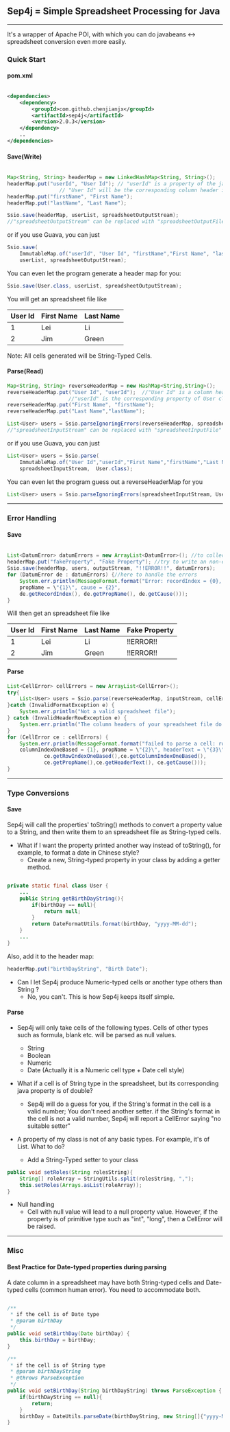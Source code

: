 ## Sep4j = Simple Spreadsheet Processing for Java
---

It's a wrapper of Apache POI, with which you can do javabeans <-> spreadsheet conversion even more easily.

### Quick Start

#### pom.xml
```xml

<dependencies>
	<dependency>
		<groupId>com.github.chenjianjx</groupId>
		<artifactId>sep4j</artifactId>
		<version>2.0.3</version>
	</dependency>
	..		
</dependencies>	
```

#### Save(Write)
```java
		
Map<String, String> headerMap = new LinkedHashMap<String, String>();
headerMap.put("userId", "User Id"); // "userId" is a property of the javabeans you are going to save.
			     // "User Id" will be the corresponding column header in the spreadsheet.
headerMap.put("firstName", "First Name");
headerMap.put("lastName", "Last Name");

Ssio.save(headerMap, userList, spreadsheetOutputStream);	
//"spreadsheetOutputStream" can be replaced with "spreadsheetOutputFile" (a java.io.File object) 	
```
or if you use Guava, you can just
```java
Ssio.save(
    ImmutableMap.of("userId", "User Id", "firstName","First Name", "lastName", "Last Name"), 
    userList, spreadsheetOutputStream);
```

You can even let the program generate a header map for you: 
````java
Ssio.save(User.class, userList, spreadsheetOutputStream);
````

You will get an spreadsheet file like 

|User Id|First Name|Last Name|
|-------|----------|---------|
|1		|Lei		|Li		|
|2		|Jim		|Green	|

Note: All cells generated will be String-Typed Cells. 

#### Parse(Read)

```java
Map<String, String> reverseHeaderMap = new HashMap<String,String>();
reverseHeaderMap.put("User Id", "userId");  //"User Id" is a column header in the spreadsheet.
					//"userId" is the corresponding property of User class.
reverseHeaderMap.put("First Name", "firstName");
reverseHeaderMap.put("Last Name","lastName");

List<User> users = Ssio.parseIgnoringErrors(reverseHeaderMap, spreadsheetInputStream, User.class); 
//"spreadsheetInputStream" can be replaced with "spreadsheetInputFile" (a java.io.File object) 	
```
or if you use Guava, you can just
```java
List<User> users = Ssio.parse(
    ImmutableMap.of("User Id","userId","First Name","firstName","Last Name","lastName"),
    spreadsheetInputStream,  User.class);
```
You can even let the program guess out a reverseHeaderMap for you
````java
List<User> users = Ssio.parseIgnoringErrors(spreadsheetInputStream, User.class);
````
 
---
### Error Handling
#### Save

```java
				
List<DatumError> datumErrors = new ArrayList<DatumError>(); //to collect the errors
headerMap.put("fakeProperty", "Fake Property"); //try to write an non-existing property
Ssio.save(headerMap, users, outputStream, "!!ERROR!!", datumErrors); 		
for (DatumError de : datumErrors) {//here to handle the errors
	System.err.println(MessageFormat.format("Error: recordIndex = {0}, 
	propName = \"{1}\", cause = {2}",
	de.getRecordIndex(), de.getPropName(), de.getCause()));			
}
```		

Will then get an spreadsheet file like 

|User Id|First Name|Last Name|Fake Property|
|-------|----------|---------|-------------|
|1		|Lei		|Li		|!!ERROR!!	|
|2		|Jim		|Green	|!!ERROR!!	|

#### Parse

```java
List<CellError> cellErrors = new ArrayList<CellError>();
try{			
	List<User> users = Ssio.parse(reverseHeaderMap, inputStream, cellErrors, User.class);
}catch (InvalidFormatException e) {
	System.err.println("Not a valid spreadsheet file");
} catch (InvalidHeaderRowException e) {
	System.err.println("The column headers of your spreadsheet file do not match what we need");
}		
for (CellError ce : cellErrors) {
	System.err.println(MessageFormat.format("failed to parse a cell: rowIndexOneBased = {0},
	columnIndexOneBased = {1}, propName = \"{2}\", headerText = \"{3}\", cause = {4} ", 
			ce.getRowIndexOneBased(),ce.getColumnIndexOneBased(),
			ce.getPropName(),ce.getHeaderText(), ce.getCause()));
}
```
---

### Type Conversions
#### Save
Sep4j will call the properties' toString() methods to convert a property value to a String, and then write them to an spreadsheet file as String-typed cells.

* What if I want the property printed another way instead of toString(), for example, to format a date in Chinese style? 
    - Create a new, String-typed property in your class by adding a getter method. 

```java

private static final class User {
	...	
	public String getBirthDayString(){
		if(birthDay == null){
			return null;
		}			
		return DateFormatUtils.format(birthDay, "yyyy-MM-dd");			
	}
	...	
}
```  

Also, add it to the header map: 
```java
headerMap.put("birthDayString", "Birth Date");
```    

* Can I let Sep4j produce Numeric-typed cells or another type others than String ? 
    - No, you can't. This is how Sep4j keeps itself simple.

#### Parse

* Sep4j will only take cells of the following types. Cells of other types such as formula, blank etc. will be parsed as null values. 
    - String
    - Boolean
    - Numeric 
    - Date (Actually it is a Numeric cell type + Date cell style)  

* What if a cell is of String type in the spreadsheet, but its corresponding java property is of double? 
    - Sep4j will do a guess for you, if the String's format in the cell is a valid number; You don't need another setter. if the String's format in the cell is not a valid number, Sep4j will report a CellError saying "no suitable setter" 

* A property of my class is not of any basic types. For example, it's of List<String>.  What to do?
    - Add a String-Typed setter to your class 

```java
public void setRoles(String rolesString){
	String[] roleArray = StringUtils.split(rolesString, ",");
	this.setRoles(Arrays.asList(roleArray));
}
```

* Null handling
    - Cell with null value will lead to a null property value.  However, if the property is of primitive type such as "int", "long", then a CellError will be raised.

---

### Misc

#### Best Practice for Date-typed properties during parsing
A date column in a spreadsheet may have both String-typed cells and Date-typed cells (common human error). You need to accommodate both. 

```java

/**
 * if the cell is of Date type 
 * @param birthDay
 */
public void setBirthDay(Date birthDay) {
	this.birthDay = birthDay;
}

/**
 * if the cell is of String type
 * @param birthDayString
 * @throws ParseException
 */
public void setBirthDay(String birthDayString) throws ParseException {
	if(birthDayString == null){
		return;
	}
	birthDay = DateUtils.parseDate(birthDayString, new String[]{"yyyy-MM-dd"});			
}
		
``` 
